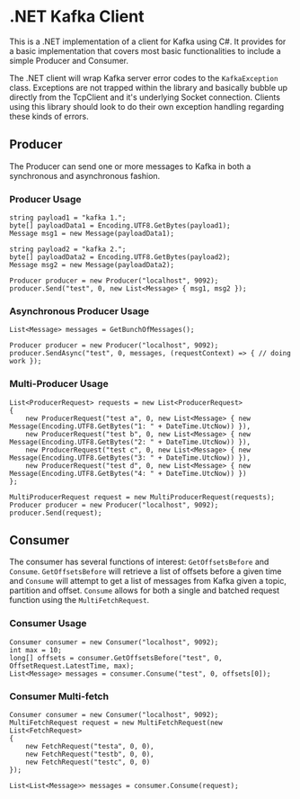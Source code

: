 # .NET Kafka Client

This is a .NET implementation of a client for Kafka using C#.  It provides for a basic implementation that covers most basic functionalities to include a simple Producer and Consumer.

The .NET client will wrap Kafka server error codes to the `KafkaException` class.  Exceptions are not trapped within the library and basically bubble up directly from the TcpClient and it's underlying Socket connection.  Clients using this library should look to do their own exception handling regarding these kinds of errors.

## Producer

The Producer can send one or more messages to Kafka in both a synchronous and asynchronous fashion.

### Producer Usage

    string payload1 = "kafka 1.";
    byte[] payloadData1 = Encoding.UTF8.GetBytes(payload1);
    Message msg1 = new Message(payloadData1);

    string payload2 = "kafka 2.";
    byte[] payloadData2 = Encoding.UTF8.GetBytes(payload2);
    Message msg2 = new Message(payloadData2);

    Producer producer = new Producer("localhost", 9092);
    producer.Send("test", 0, new List<Message> { msg1, msg2 });

### Asynchronous Producer Usage

    List<Message> messages = GetBunchOfMessages();

    Producer producer = new Producer("localhost", 9092);
    producer.SendAsync("test", 0, messages, (requestContext) => { // doing work });

### Multi-Producer Usage

    List<ProducerRequest> requests = new List<ProducerRequest>
    { 
        new ProducerRequest("test a", 0, new List<Message> { new Message(Encoding.UTF8.GetBytes("1: " + DateTime.UtcNow)) }),
        new ProducerRequest("test b", 0, new List<Message> { new Message(Encoding.UTF8.GetBytes("2: " + DateTime.UtcNow)) }),
        new ProducerRequest("test c", 0, new List<Message> { new Message(Encoding.UTF8.GetBytes("3: " + DateTime.UtcNow)) }),
        new ProducerRequest("test d", 0, new List<Message> { new Message(Encoding.UTF8.GetBytes("4: " + DateTime.UtcNow)) })
    };

    MultiProducerRequest request = new MultiProducerRequest(requests);
    Producer producer = new Producer("localhost", 9092);
    producer.Send(request);

## Consumer

The consumer has several functions of interest: `GetOffsetsBefore` and `Consume`.  `GetOffsetsBefore` will retrieve a list of offsets before a given time and `Consume` will attempt to get a list of messages from Kafka given a topic, partition and offset.  `Consume` allows for both a single and batched request function using the `MultiFetchRequest`.

### Consumer Usage

    Consumer consumer = new Consumer("localhost", 9092);
    int max = 10;
    long[] offsets = consumer.GetOffsetsBefore("test", 0, OffsetRequest.LatestTime, max);
    List<Message> messages = consumer.Consume("test", 0, offsets[0]);

### Consumer Multi-fetch

    Consumer consumer = new Consumer("localhost", 9092);
    MultiFetchRequest request = new MultiFetchRequest(new List<FetchRequest>
    {
        new FetchRequest("testa", 0, 0),
        new FetchRequest("testb", 0, 0),
        new FetchRequest("testc", 0, 0)
    });

    List<List<Message>> messages = consumer.Consume(request);